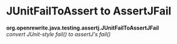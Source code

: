 # JUnitFailToAssert to AssertJFail

**org.openrewrite.java.testing.assertj.JUnitFailToAssertJFail**  
_convert JUnit-style fail\(\) to assertJ's fail\(\)_

